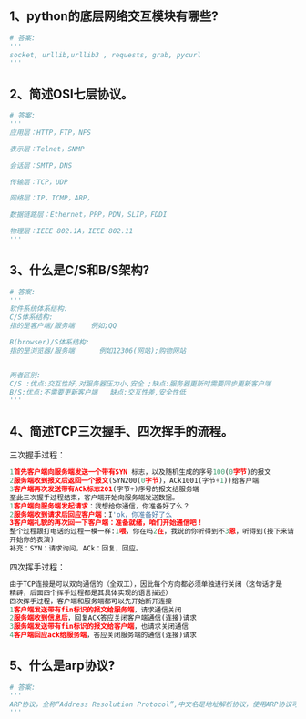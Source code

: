 ## 1、python的底层网络交互模块有哪些?
```python
# 答案:
'''
socket, urllib,urllib3 , requests, grab, pycurl
'''
```
## 2、简述OSI七层协议。
```python
# 答案:
'''
应用层：HTTP，FTP，NFS

表示层：Telnet，SNMP

会话层：SMTP，DNS

传输层：TCP，UDP

网络层：IP，ICMP，ARP，

数据链路层：Ethernet，PPP，PDN，SLIP，FDDI

物理层：IEEE 802.1A，IEEE 802.11
'''
```
## 3、什么是C/S和B/S架构?
```python
# 答案:
'''
软件系统体系结构:
C/S体系结构:
指的是客户端/服务端    例如;QQ

B(browser)/S体系结构:
指的是浏览器/服务端      例如12306(网站);购物网站


两者区别:
C/S :优点:交互性好,对服务器压力小,安全 ;缺点:服务器更新时需要同步更新客户端
B/S:优点:不需要更新客户端   缺点:交互性差,安全性低
'''
```
## 4、简述TCP三次握手、四次挥手的流程。
三次握手过程：
```python
1首先客户端向服务端发送一个带有SYN 标志，以及随机生成的序号100(0字节)的报文
2服务端收到报文后返回一个报文(SYN200(0字节)，ACk1001(字节+1))给客户端
3客户端再次发送带有ACk标志201(字节+)序号的报文给服务端
至此三次握手过程结束，客户端开始向服务端发送数据。
1客户端向服务端发起请求：我想给你通信，你准备好了么？
2服务端收到请求后回应客户端：I'ok，你准备好了么
3客户端礼貌的再次回一下客户端：准备就绪，咱们开始通信吧！
整个过程跟打电话的过程一模一样:1喂，你在吗2在，我说的你听得到不3恩，听得到(接下来请
开始你的表演)
补充：SYN：请求询问，ACk：回复，回应。
```
四次挥手过程：
```python
由于TCP连接是可以双向通信的（全双工），因此每个方向都必须单独进行关闭（这句话才是
精辟，后面四个挥手过程都是其具体实现的语言描述）
四次挥手过程，客户端和服务端都可以先开始断开连接
1客户端发送带有fin标识的报文给服务端，请求通信关闭
2服务端收到信息后，回复ACK答应关闭客户端通信(连接)请求
3服务端发送带有fin标识的报文给客户端，也请求关闭通信
4客户端回应ack给服务端，答应关闭服务端的通信(连接)请求
```
## 5、什么是arp协议?
```python
# 答案:
'''
ARP协议，全称“Address Resolution Protocol”,中文名是地址解析协议，使用ARP协议可实现通过IP地址获得对应主机的物理地址（MAC地址）。
'''
```